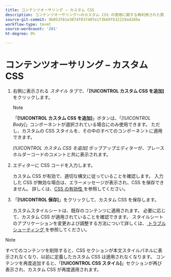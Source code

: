 ```yaml
---
title: コンテンツオーサリング – カスタム CSS
description: コンテンツオーサリングへのカスタム CSS の使用に関する再利用された節
source-git-commit: 9b053f81e3074f03740fe1f3b69f632219ad269a
workflow-type: tm+mt
source-wordcount: '201'
ht-degree: 0%

---
```


# コンテンツオーサリング – カスタム CSS

1. 右側に表示される _スタイル_ タブで、「**[!UICONTROL カスタム CSS を追加]** をクリックします。

   >[!NOTE]
   >
   >「**[!UICONTROL カスタム CSS を追加]**」ボタンは、「_[!UICONTROL Body]_」コンポーネントが選択されている場合にのみ使用できます。 ただし、カスタムの CSS スタイルを、その中のすべてのコンポーネントに適用できます。

   _[!UICONTROL カスタム CSS を追加]_ ポップアップエディターが、プレースホルダーコードのコメントと共に表示されます。

1. エディターに CSS コードを入力します。

   カスタム CSS が有効で、適切な構文に従っていることを確認します。 入力した CSS が無効な場合は、エラーメッセージが表示され、CSS を保存できません。 詳しくは、[CSS の有効性 ](../user/content/design-custom-css.md#css-validity) を参照してください。

1. 「**[!UICONTROL 保存]**」をクリックして、カスタム CSS を保存します。

   カスタムスタイルシートは、既存のコンテンツに適用されます。 必要に応じて、カスタム CSS が適用されていることを確認できます。 スタイルシートのアプリケーションを変更および調整する方法について詳しくは、[ トラブルシューティング ](../user/content/design-custom-css.md#troubleshooting) を参照してください。

>[!NOTE]
>
>  すべてのコンテンツを削除すると、CSS セクションが本文スタイルパネルに表示されなくなり、以前に定義したカスタム CSS は適用されなくなります。 コンテンツを再度追加すると、「**[!UICONTROL CSS スタイル]**」セクションが再び表示され、カスタム CSS が再度適用されます。
